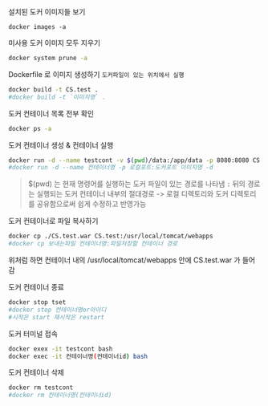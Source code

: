 

설치된 도커 이미지들 보기
```shell
docker images -a
```

미사용 도커 이미지 모두 지우기
```bash
docker system prune -a 
```

Dockerfile 로 이미지 생성하기 `도커파일이 있는 위치에서 실행`
```bash
docker build -t CS.test .
#docker build -t `이미지명` .
```

도커 컨테이너 목록 전부 확인
```bash
docker ps -a
```

도커 컨테이너 생성 & 컨테이너 실행
```bash
docker run -d --name testcont -v $(pwd)/data:/app/data -p 8080:8080 CS.test
#docker run -d --name 컨테이너명 -p 로컬포트:도커포트 이미지명 -d
```
>  $(pwd) 는 현재 명령어를 실행하는 도커 파일이 있는 경로를 나타냄
`:` 뒤의 경로는 실행되는 도커 컨테이너 내부의 절대경로
-> 로컬 디렉토리와 도커 디렉토리를 공유함으로써 쉽게 수정하고 반영가능

도커 컨테이너로 파일 복사하기
```bash
docker cp ./CS.test.war CS.test:/usr/local/tomcat/webapps
#docker cp 보내는파일 컨테이너명:파일저장할 컨테이너 경로
```
위처럼 하면 컨테이너 내의 /usr/local/tomcat/webapps 안에 CS.test.war 가 들어감

도커 컨테이너 종료
```bash
docker stop tset
#docker stop 컨테이너명or아이디
#시작은 start 재시작은 restart
```

도커 터미널 접속
```bash
docker exex -it testcont bash
docker exec -it 컨테이너명(컨테이너id) bash
```

도커 컨테이너 삭제
```bash
docker rm testcont
#docker rm 컨테이너명(컨테이너id)
```

